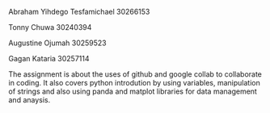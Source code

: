 
Abraham Yihdego Tesfamichael 30266153

Tonny Chuwa 30240394

Augustine Ojumah 30259523

Gagan Kataria 30257114

The assignment is about the uses of github and google collab to collaborate in coding.
It also covers python introdution by using variables, manipulation of strings and also 
using panda and matplot libraries for data management and anaysis.